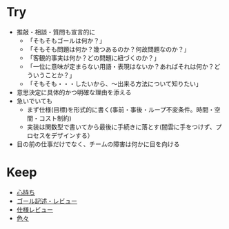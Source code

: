 


Try
===================

* 推敲・相談・質問も宣言的に
    * 「そもそもゴールは何か？」
    * 「そもそも問題は何か？幾つあるのか？何故問題なのか？」
    * 「客観的事実は何か？どの問題に紐づくのか？」
    * 「一位に意味が定まらない用語・表現はないか？あればそれは何か？どういうことか？」
    * 「そもそも・・・したいから、〜出来る方法について知りたい」
* 意思決定に具体的かつ明確な理由を添える
* 急いでいても
    * まず仕様(目標)を形式的に書く(事前・事後・ループ不変条件。時間・空間・コスト制約)
    * 実装は関数型で書いてから最後に手続きに落とす(闇雲に手をつけず、プロセスをデザインする）
* 目の前の仕事だけでなく、チームの障害は何かに目を向ける




Keep
===================

* [心持ち](config/always.md)
* [ゴール記述・レビュー](config/goal.md)
* [仕様レビュー](config/spec.md)
* [色々](config/etc.md)



